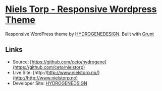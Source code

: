 # [Niels Torp - Responsive Wordpress Theme](http://www.nielstorp.no/)

Responsive WordPress theme by [HYDROGENEDESIGN](http://www.nielstorp.no/). Built with [Grunt](http://gruntjs.com/)

## Links

* Source: [https://github.com/ceto/hydrogene](https://github.com/ceto/nielstorp)
* Live Site: [http://http://www.nielstorp.no/](http://http://www.nielstorp.no)
* Developer Site: [HYDROGENEDSIGN](http://hydrogene.hu)